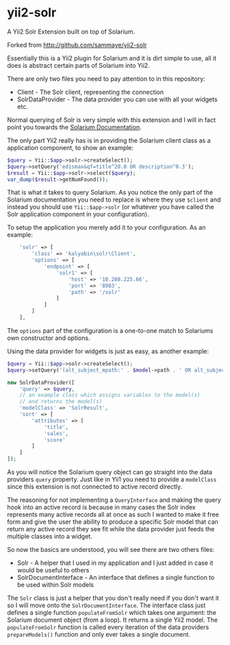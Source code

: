 yii2-solr
=========

A Yii2 Solr Extension built on top of Solarium.

Forked from http://github.com/sammaye/yii2-solr

Essentially this is a Yii2 plugin for Solarium and it is dirt simple to use, all it does is abstract certain parts of Solarium into Yii2.

There are only two files you need to pay attention to in this repository:

- Client - The Solr client, representing the connection
- SolrDataProvider - The data provider you can use with all your widgets etc.

Normal querying of Solr is very simple with this extension and I will in fact point you towards the [Solarium Documentation](http://wiki.solarium-project.org/index.php/V3:Manual_for_version_3.x).

The only part Yii2 really has is in providing the Solarium client class as a application component, to show an example:

```php
$query = Yii::$app->solr->createSelect();
$query->setQuery('edismax&qf=title^20.0 OR description^0.3');
$result = Yii::$app->solr->select($query);
var_dump($result->getNumFound());
```

That is what it takes to query Solarium. As you notice the only part of the Solarium documentation you need to replace is where they use `$client` and instead you
should use `Yii::$app->solr` (or whatever you have called the Solr application component in your configuration).

To setup the application you merely add it to your configuration. As an example:

```php
	'solr' => [
		'class' => 'kalyabin\solr\Client',
		'options' => [
			'endpoint' => [
				'solr1' => [
					'host' => '10.208.225.66',
					'port' => '8983',
					'path' => '/solr'
				]
			]
		]
	],
```

The `options` part of the configuration is a one-to-one match to Solariums own constructor and options.

Using the data provider for widgets is just as easy, as another example:

```php
$query = Yii::$app->solr->createSelect();
$query->setQuery('(alt_subject_mpath:' . $model->path . ' OR alt_subject_mpath:' . $model->path . '.*) AND live:1');

new SolrDataProvider([
    'query' => $query,
    // an example class which assigns variables to the model(s)
    // and returns the model(s)
    'modelClass' => 'SolrResult',
    'sort' => [
        'attributes' => [
            'title',
            'sales',
            'score'
        ]
    ]
]);
```

As you will notice the Solarium query object can go straight into the data providers `query` property. Just like in Yii1 you need to provide a `modelClass` since this extension is not
connected to active record directly.

The reasoning for not implementing a `QueryInterface` and making the query hook into an active record is because in many cases the Solr index represents many active records all at once
as such I wanted to make it free form and give the user the ability to produce a specific Solr model that can return any active record they see fit while the data provider just feeds the
multiple classes into a widget.

So now the basics are understood, you will see there are two others files:

- Solr - A helper that I used in my application and I just added in case it would be useful to others
- SolrDocumentInterface - An interface that defines a single function to be used within Solr models

The `Solr` class is just a helper that you don't really need if you don't want it so I will move onto the `SolrDocumentInterface`. The interface class just defines a single function
`populateFromSolr` which takes one argument: the Solarium document object (from a loop). It returns a single Yii2 model. The `populateFromSolr` function is called every
iteration of the data providers `prepareModels()` function and only ever takes a single document.
